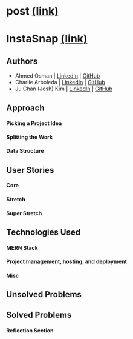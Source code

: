 # post [(link)](https://post-ga.herokuapp.com/)

# InstaSnap [(link)](http://instasnap-ga.herokuapp.com)

## Authors
- Ahmed Osman | [LinkedIn](https://www.linkedin.com/in/aosman-/) | [GitHub](https://github.com/a-osm)
- Charlie Arboleda | [LinkedIn](https://www.linkedin.com/in/charliearboleda/) | [GitHub](https://github.com/Charliearboleda)
- Ju Chan (Josh) Kim | [LinkedIn](https://www.linkedin.com/in/jc-k91/) | [GitHub](https://github.com/jc-k91)


## Approach
#### Picking a Project Idea

#### Splitting the Work

#### Data Structure

## User Stories
#### Core

#### Stretch

#### Super Stretch

## Technologies Used
#### MERN Stack

#### Project management, hosting, and deployment

#### Misc

## Unsolved Problems

## Solved Problems

#### Reflection Section
